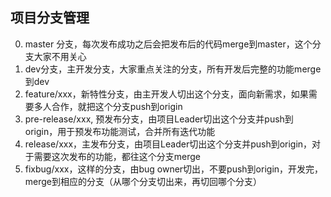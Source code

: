 ## 项目分支管理

0. master 分支，每次发布成功之后会把发布后的代码merge到master，这个分支大家不用关心
0. dev分支，主开发分支，大家重点关注的分支，所有开发后完整的功能merge到dev
0. feature/xxx，新特性分支，由主开发人切出这个分支，面向新需求，如果需要多人合作，就把这个分支push到origin
0. pre-release/xxx, 预发布分支，由项目Leader切出这个分支并push到origin，用于预发布功能测试，合并所有迭代功能
0. release/xxx，主发布分支，由项目Leader切出这个分支并push到origin，对于需要这次发布的功能，都往这个分支merge
0. fixbug/xxx，这样的分支，由bug owner切出，不要push到origin，开发完，merge到相应的分支（从哪个分支切出来，再切回哪个分支）
